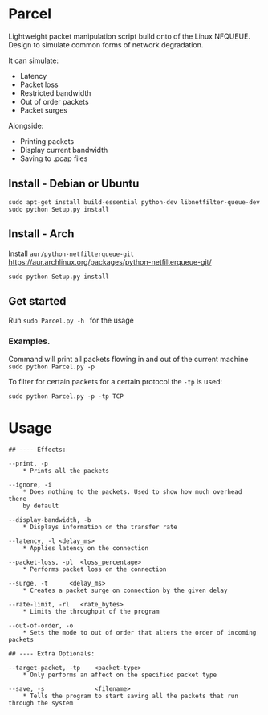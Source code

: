 # Parcel
Lightweight packet manipulation script build onto of the Linux NFQUEUE. Design to simulate common forms of network degradation.

It can simulate:

- Latency
- Packet loss
- Restricted bandwidth
- Out of order packets
- Packet surges

Alongside:

- Printing packets
- Display current bandwidth
- Saving to .pcap files

## Install - Debian or Ubuntu

```sudo apt-get install build-essential python-dev libnetfilter-queue-dev```
```sudo python Setup.py install```

## Install - Arch

Install ```aur/python-netfilterqueue-git``` https://aur.archlinux.org/packages/python-netfilterqueue-git/

```sudo python Setup.py install```


## Get started

Run ```sudo Parcel.py -h ``` for the usage

### Examples.
Command will print all packets flowing in and out of the current machine
```sudo python Parcel.py -p```

To filter for certain packets for a certain protocol the ```-tp``` is used:

```sudo python Parcel.py -p -tp TCP```

# Usage

```
## ---- Effects:

--print, -p                                  
    * Prints all the packets
    
--ignore, -i
    * Does nothing to the packets. Used to show how much overhead there
    by default
    
--display-bandwidth, -b                     
    * Displays information on the transfer rate
      
--latency, -l <delay_ms>            
    * Applies latency on the connection   
    
--packet-loss, -pl  <loss_percentage>  
    * Performs packet loss on the connection

--surge, -t      <delay_ms> 
    * Creates a packet surge on connection by the given delay 

--rate-limit, -rl   <rate_bytes>            
    * Limits the throughput of the program
    
--out-of-order, -o 
    * Sets the mode to out of order that alters the order of incoming packets
    
## ---- Extra Optionals:

--target-packet, -tp    <packet-type>        
    * Only performs an affect on the specified packet type

--save, -s              <filename>
    * Tells the program to start saving all the packets that run through the system
    
```